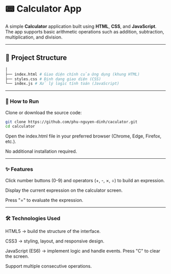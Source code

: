 # 📟 Calculator App

A simple **Calculator** application built using **HTML**, **CSS**, and **JavaScript**.  
The app supports basic arithmetic operations such as addition, subtraction, multiplication, and division.

---

## 📂 Project Structure

```bash
│
├── index.html # Giao diện chính của ứng dụng (khung HTML)
├── styles.css # Định dạng giao diện (CSS)
└── index.js # Xử lý logic tính toán (JavaScript)
```

---
### 🚀 How to Run

Clone or download the source code:

```bash
git clone https://github.com/phu-nguyen-dinh/caculator.git
cd calculator
```

Open the index.html file in your preferred browser (Chrome, Edge, Firefox, etc.).

No additional installation required.

---
### ✨ Features

Click number buttons (0-9) and operators (+, -, ×, ÷) to build an expression.

Display the current expression on the calculator screen.

Press "=" to evaluate the expression.

---
### 🛠️ Technologies Used

HTML5 → build the structure of the interface.

CSS3 → styling, layout, and responsive design.

JavaScript (ES6) → implement logic and handle events.
Press "C" to clear the screen.

Support multiple consecutive operations.
